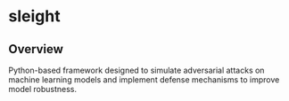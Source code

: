 # sleight

## Overview
Python-based framework designed to simulate adversarial attacks on machine learning models and implement defense mechanisms to improve model robustness.